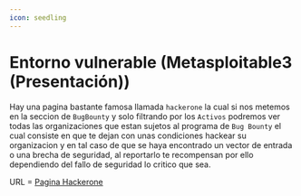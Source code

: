 ```yaml
---
icon: seedling
---
```


# Entorno vulnerable (Metasploitable3 (Presentación))

Hay una pagina bastante famosa llamada `hackerone` la cual si nos metemos en la seccion de `BugBounty` y solo filtrando por los `Activos` podremos ver todas las organizaciones que estan sujetos al programa de `Bug Bounty` el cual consiste en que te dejan con unas condiciones hackear su organizacion y en tal caso de que se haya encontrado un vector de entrada o una brecha de seguridad, al reportarlo te recompensan por ello dependiendo del fallo de seguridad lo critico que sea.

URL = [Pagina Hackerone](https://hackerone.com/opportunities/all)

